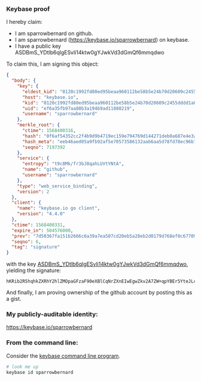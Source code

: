 ### Keybase proof

I hereby claim:

  * I am sparrowbernard on github.
  * I am sparrowbernard (https://keybase.io/sparrowbernard) on keybase.
  * I have a public key ASDBmS_YDtlb6qlgESvli14ktw0gYJwkVd3dGmQf6mmqdwo

To claim this, I am signing this object:

```json
{
  "body": {
    "key": {
      "eldest_kid": "0120c1992fd80ed95beaa960112be58b5e24b70d20609c2455dddd1a641fea69aa770a",
      "host": "keybase.io",
      "kid": "0120c1992fd80ed95beaa960112be58b5e24b70d20609c2455dddd1a641fea69aa770a",
      "uid": "ef6a35fb97aa80b3a194b9ad11880219",
      "username": "sparrowbernard"
    },
    "merkle_root": {
      "ctime": 1568400316,
      "hash": "0f6af54352cc2f4b9d9b4719ec159e794769d144271deb0a687e4e3a7e5c77a53175d1c4adf944120dd5b89a3639697de2a282902795dee4536ab200f8e25098",
      "hash_meta": "eeb46aed05a9fb92af5e70573586132aab6aa5d78fd78ec96b76a3e5627da1de",
      "seqno": 7197392
    },
    "service": {
      "entropy": "t9c8Mk/fr3bJ8qahLUVtYNtA",
      "name": "github",
      "username": "sparrowbernard"
    },
    "type": "web_service_binding",
    "version": 2
  },
  "client": {
    "name": "keybase.io go client",
    "version": "4.4.0"
  },
  "ctime": 1568400331,
  "expire_in": 504576000,
  "prev": "7d50367fa151b2666c6a39a7ea507cd20eb5a28eb2d0179d768ef0c67709b90a",
  "seqno": 6,
  "tag": "signature"
}
```

with the key [ASDBmS_YDtlb6qlgESvli14ktw0gYJwkVd3dGmQf6mmqdwo](https://keybase.io/sparrowbernard), yielding the signature:

```
hKRib2R5hqhkZXRhY2hlZMOpaGFzaF90eXBlCqNrZXnEIwEgwZkv2A7ZW+qpYBEr5YteJLcNIGCcJFXd3RpkH+ppqncKp3BheWxvYWTESpcCBsQgfVA2f6FRsmZsajmn6lB80g61oo6y0Beddo7wxncJuQrEIH0MVnt4puD/pq4T4A3II2OYgiw4zL+xdLeUjq39gpNcAgHCo3NpZ8RAi/rDBxWD2tcJ/QqEyKXBCUB746e5jOOAyoFT3zZs+/4kpyUmCpTpwZI+ReKAOYOUL+Gi7G/N6dgqAMlC6v5DBqhzaWdfdHlwZSCkaGFzaIKkdHlwZQildmFsdWXEIE1CnvcJoXdeOqVb9Mu4MPKNXNVvu0ngD9V5FQjZNvPzo3RhZ80CAqd2ZXJzaW9uAQ==

```

And finally, I am proving ownership of the github account by posting this as a gist.

### My publicly-auditable identity:

https://keybase.io/sparrowbernard

### From the command line:

Consider the [keybase command line program](https://keybase.io/download).

```bash
# look me up
keybase id sparrowbernard
```
